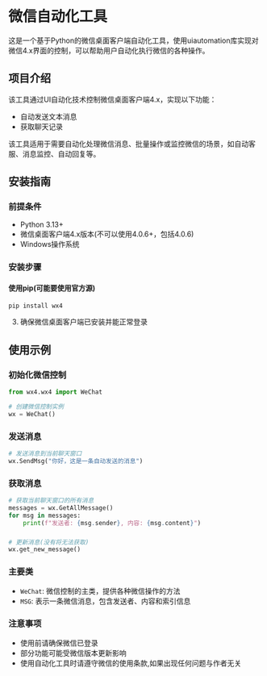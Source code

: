 # 微信自动化工具

这是一个基于Python的微信桌面客户端自动化工具，使用uiautomation库实现对微信4.x界面的控制，可以帮助用户自动化执行微信的各种操作。

## 项目介绍

该工具通过UI自动化技术控制微信桌面客户端4.x，实现以下功能：

- 自动发送文本消息
- 获取聊天记录

该工具适用于需要自动化处理微信消息、批量操作或监控微信的场景，如自动客服、消息监控、自动回复等。

## 安装指南

### 前提条件

- Python 3.13+
- 微信桌面客户端4.x版本(不可以使用4.0.6+，包括4.0.6)
- Windows操作系统

### 安装步骤

#### 使用pip(可能要使用官方源)
```bash
pip install wx4
```

3. 确保微信桌面客户端已安装并能正常登录

## 使用示例

### 初始化微信控制

```python
from wx4.wx4 import WeChat

# 创建微信控制实例
wx = WeChat()
```

### 发送消息

```python
# 发送消息到当前聊天窗口
wx.SendMsg("你好，这是一条自动发送的消息")
```

### 获取消息

```python
# 获取当前聊天窗口的所有消息
messages = wx.GetAllMessage()
for msg in messages:
    print(f"发送者: {msg.sender}, 内容: {msg.content}")
```
###
```python
# 更新消息(没有将无法获取)
wx.get_new_message()
```
### 主要类

- `WeChat`: 微信控制的主类，提供各种微信操作的方法
- `MSG`: 表示一条微信消息，包含发送者、内容和索引信息


### 注意事项

- 使用前请确保微信已登录
- 部分功能可能受微信版本更新影响
- 使用自动化工具时请遵守微信的使用条款,如果出现任何问题与作者无关